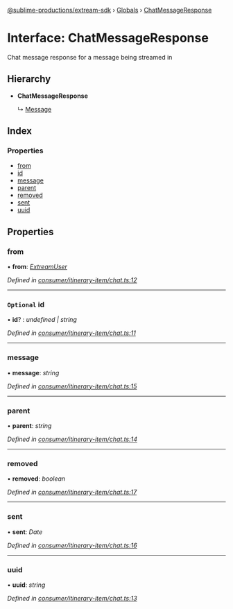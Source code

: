 [@sublime-productions/extream-sdk](../README.md) › [Globals](../globals.md) › [ChatMessageResponse](chatmessageresponse.md)

# Interface: ChatMessageResponse

Chat message response for a message being streamed in

## Hierarchy

* **ChatMessageResponse**

  ↳ [Message](message.md)

## Index

### Properties

* [from](chatmessageresponse.md#from)
* [id](chatmessageresponse.md#optional-id)
* [message](chatmessageresponse.md#message)
* [parent](chatmessageresponse.md#parent)
* [removed](chatmessageresponse.md#removed)
* [sent](chatmessageresponse.md#sent)
* [uuid](chatmessageresponse.md#uuid)

## Properties

###  from

• **from**: *[ExtreamUser](extreamuser.md)*

*Defined in [consumer/itinerary-item/chat.ts:12](https://github.com/Extream-SaaS/ex-sdk/blob/dd0fa1a/src/consumer/itinerary-item/chat.ts#L12)*

___

### `Optional` id

• **id**? : *undefined | string*

*Defined in [consumer/itinerary-item/chat.ts:11](https://github.com/Extream-SaaS/ex-sdk/blob/dd0fa1a/src/consumer/itinerary-item/chat.ts#L11)*

___

###  message

• **message**: *string*

*Defined in [consumer/itinerary-item/chat.ts:15](https://github.com/Extream-SaaS/ex-sdk/blob/dd0fa1a/src/consumer/itinerary-item/chat.ts#L15)*

___

###  parent

• **parent**: *string*

*Defined in [consumer/itinerary-item/chat.ts:14](https://github.com/Extream-SaaS/ex-sdk/blob/dd0fa1a/src/consumer/itinerary-item/chat.ts#L14)*

___

###  removed

• **removed**: *boolean*

*Defined in [consumer/itinerary-item/chat.ts:17](https://github.com/Extream-SaaS/ex-sdk/blob/dd0fa1a/src/consumer/itinerary-item/chat.ts#L17)*

___

###  sent

• **sent**: *Date*

*Defined in [consumer/itinerary-item/chat.ts:16](https://github.com/Extream-SaaS/ex-sdk/blob/dd0fa1a/src/consumer/itinerary-item/chat.ts#L16)*

___

###  uuid

• **uuid**: *string*

*Defined in [consumer/itinerary-item/chat.ts:13](https://github.com/Extream-SaaS/ex-sdk/blob/dd0fa1a/src/consumer/itinerary-item/chat.ts#L13)*
